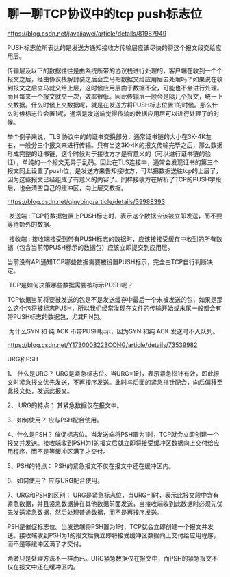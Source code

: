 # 聊一聊TCP协议中的tcp push标志位

https://blog.csdn.net/javajiawei/article/details/81987949

PUSH标志位所表达的是发送方通知接收方传输层应该尽快的将这个报文段交给应用层。

传输层及以下的数据往往是由系统所带的协议栈进行处理的，客户端在收到一个个报文之后，经由协议栈解封装之后会立马把数据交给应用层去处理吗？如果说在收到报文之后立马就交给上层，这时候应用层由于数据不全，可能也不会进行处理。而且每来一个报文就交一次，效率很低。因此传输层一般会是隔几个报文，统一上交数据。什么时候上交数据呢，就是在发送方将PUSH标志位置1的时候。那么什么时候标志位会置1呢，通常是发送端觉得传输的数据应用层可以进行处理了的时候。

举个例子来说，TLS 协议中的的证书交换部分，通常证书链的大小在3K-4K左右，一般分三个报文来进行传输。只有当这3K-4K的报文传输完毕之后，那么数据形成完整的证书链，这个时候对于接收方才是有意义的（可以进行证书链的验证），单纯的一个报文无异于乱码。因此在TLS连接中，通常会发现证书的第三个报文同上设置了push位，是发送方来告知接收方，可以把数据送往tcp的上层了，因为这些报文已经组成了有意义的内容了。同样接收方在解析了TCP的PUSH字段后，也会清空自己的缓冲区，向上层交数据。



https://blog.csdn.net/qiuybing/article/details/39988393

​	发送端 : TCP将数据包置上PUSH标志时，表示这个数据应该被立即发送，而不要等待额外的数据。

​    接收端 : 接收端接受到带有PUSH标志的数据时，应该接接受缓存中收到的所有数据（包含当前带PUSH标示的数据包）应该立即提交到应用层。

​    当前没有API通知TCP哪些数据需要被设置PUSH标示，完全由TCP自行判断决定。

​     TCP是如何决策哪些数据需要被标示PUSH呢？

​     TCP依据当前将要被发送的包是不是发送缓存中最后一个未被发送的包，如果是那么这个包将被标志PUSH，所以我们经常发现在文件的传输开始或末尾一般都会有带PUSH标志的数据包，尤其FIN包。

​     为什么SYN 和 纯 ACK 不带PUSH标示，因为SYN 和纯 ACK 发送时不入队列。



https://blog.csdn.net/Y1730008223CONG/article/details/73539982

URG和PSH

1、 什么是URG？
URG是紧急标志位。当URG=1时，表示紧急指针有效，即此报文时紧急报文优先发送，不再按序发送。此时与后面的紧急指针配合，向后偏移至此报文处，发送此报文。

2、 URG的特点：
其紧急数据仅在报文中。

3、如何使用？
应与PSH配合使用。

4、什么是PSH？
催促标志位。当发送端将PSH置为1时，TCP就会立即创建一个报文并发送。接收端收到PSH为1的报文后就立即将接受缓冲区数据向上交付给应用程序，而不是等缓冲区满了才交付。

5、PSH的特点：
PSH的紧急报文不仅在报文中还在缓冲区内。

6、如何使用？
应与URG配合使用。

7、URG和PSH的区别：
URG是紧急标志位，当URG=1时，表示此报文段中含有紧急数据，并且紧急数据排在其他数据前面发送，当接收端收到此数据时必须先优先发送紧急数据，然后处理普通数据，而不是再按序发送。

PSH是催促标志位。当发送端将PSH置为1时，TCP就会立即创建一个报文并发送。接收端收到PSH为1的报文后就立即将接受缓冲区数据向上交付给应用程序，而不是等缓冲区满了才交付。

两者只是处理方法不一样而已。URG紧急数据仅在报文中，而PSH的紧急报文不仅在报文中还在缓冲区内。